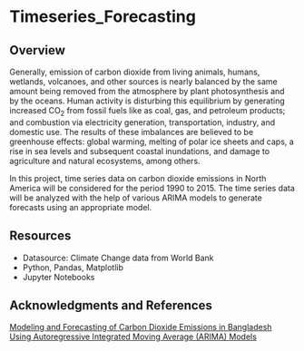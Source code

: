 # Timeseries_Forecasting

## Overview

Generally, emission of carbon dioxide from living animals, humans, wetlands, volcanoes, and other sources is nearly balanced by the same amount being removed from the atmosphere by plant photosynthesis and by the oceans. Human activity is disturbing this equilibrium by generating increased CO<sub>2</sub> from fossil fuels like as coal, gas, and petroleum products; and combustion via electricity generation, transportation, industry, and domestic use. The results of these imbalances are believed to be greenhouse effects: global warming, melting of polar ice sheets and caps, a rise in sea levels and subsequent coastal inundations, and damage to agriculture and natural ecosystems, among others. 

In this project, time series data on carbon dioxide emissions in North America will be considered for the period 1990 to 2015. The time series data will be analyzed with the help of various ARIMA models to generate forecasts using an appropriate model.

## Resources

- Datasource: Climate Change data from World Bank
- Python, Pandas, Matplotlib
- Jupyter Notebooks


## Acknowledgments and References

[Modeling and Forecasting of Carbon Dioxide Emissions in Bangladesh Using Autoregressive Integrated Moving Average (ARIMA) Models](https://www.scirp.org/journal/paperinformation.aspx?paperid=78038)
